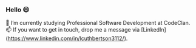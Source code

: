 ### Hello 😄

🌱 I’m currently studying Professional Software Development at CodeClan.
📫 If you want to get in touch, drop me a message via [LinkedIn] (https://www.linkedin.com/in/lcuthbertson3112/).  


<!--
**louise3112/louise3112** is a ✨ _special_ ✨ repository because its `README.md` (this file) appears on your GitHub profile.

Here are some ideas to get you started:

- 🔭 I’m currently working on ...
- ⚡ Fun fact: ...
-->
